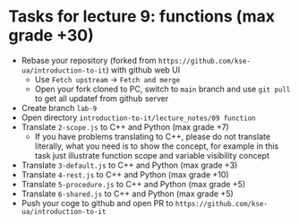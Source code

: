# Tasks for lecture 9: functions (max grade +30)

- Rebase your repository (forked from
  `https://github.com/kse-ua/introduction-to-it`)
  with github web UI
  - Use `Fetch upstream` -> `Fetch and merge`
  - Open your fork cloned to PC, switch to `main` branch and use `git pull` to
    get all updatef from github server
- Create branch `lab-9`
- Open directory `introduction-to-it/lecture_notes/09 function`
- Translate `2-scope.js` to C++ and Python (max grade +7)
  - If you have problems translating to C++, please do not translate literally,
  what you need is to show the concept, for example in this task just illustrate
  function scope and variable visibility concept
- Translate `3-default.js` to C++ and Python (max grade +3)
- Translate `4-rest.js` to C++ and Python (max grade +10)
- Translate `5-procedure.js` to C++ and Python (max grade +5)
- Translate `6-shared.js` to C++ and Python (max grade +5)
- Push your coge to github and open PR to
  `https://github.com/kse-ua/introduction-to-it`
